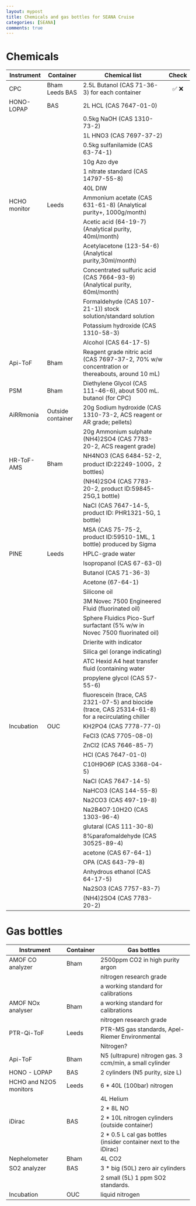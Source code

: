 ```yaml
---
layout: mypost
title: Chemicals and gas bottles for SEANA Cruise
categories: [SEANA]
comments: true
---
```

# Chemicals


| Instrument | Container | Chemical list |Check |
|---|---|---|:---: | 
| CPC | Bham Leeds BAS | 2.5L Butanol (CAS 71-36-3) for each container   |  ✅ ❌   | 
| HONO-LOPAP | BAS | 2L HCL (CAS 7647-01-0) |
|   |   | 0.5kg NaOH (CAS 1310-73-2) |
|   |   | 1L HNO3 (CAS 7697-37-2) |
|   |   | 0.5kg sulfanilamide (CAS 63-74-1) |
|   |   | 10g Azo dye |
|   |   | 1 nitrate standard (CAS 14797-55-8) |
|   |   | 40L DIW |
| HCHO monitor | Leeds | Ammonium acetate (CAS 631-61-8) (Analytical purity+, 1000g/month) |
|   |   | Acetic acid (64-19-7) (Analytical purity, 40ml/month) |
|   |   | Acetylacetone (123-54-6) (Analytical purity,30ml/month) |
|   |   | Concentrated sulfuric acid (CAS 7664-93-9) (Analytical purity, 60ml/month) |
|   |   | Formaldehyde (CAS 107-21-1)) stock solution/standard solution |
|   |   | Potassium hydroxide (CAS 1310-58-3) |
|   |   | Alcohol (CAS 64-17-5) |
| Api-ToF | Bham | Reagent grade nitric acid (CAS 7697-37-2, 70% w/w concentration or thereabouts, around 10 mL) |
| PSM | Bham | Diethylene Glycol (CAS 111-46-6), about 500 mL.  butanol (for CPC) |
| AiRRmonia | Outside container | 20g Sodium hydroxide (CAS 1310-73-2, ACS reagent or AR grade; pellets) |
|   |   | 20g Ammonium sulphate (NH4)2SO4 (CAS 7783-20-2, ACS reagent grade) |
| HR-ToF-AMS | Bham | NH4NO3 (CAS 6484-52-2, product ID:22249-100G，2 bottles) |
|   |   | (NH4)2SO4 (CAS 7783-20-2, product ID:59845-25G,1 bottle) |
|   |   | NaCl (CAS 7647-14-5, product ID: PHR1321-5G, 1 bottle) |
|   |   | MSA (CAS 75-75-2, product ID:59510-1ML, 1 bottle) produced by Sigma |
| PINE | Leeds | HPLC-grade water |
|   |   | Isopropanol (CAS 67-63-0) |
|   |   | Butanol (CAS 71-36-3) |
|   |   | Acetone (67-64-1) |
|   |   | Silicone oil |
|   |   | 3M Novec 7500 Engineered Fluid (fluorinated oil) |
|   |   | Sphere Fluidics Pico-Surf surfactant (5% w/w in Novec 7500 fluorinated oil) |
|   |   | Drierite with indicator |
|   |   | Silica gel (orange indicating) |
|   |   | ATC Hexid A4 heat transfer fluid (containing water |
|   |   | propylene glycol (CAS 57-55-6) |
|   |   | fluorescein (trace, CAS 2321-07-5) and biocide (trace, CAS 25314-61-8) for a recirculating chiller |
| Incubation | OUC | KH2PO4 (CAS 7778-77-0) |
|   |   | FeCl3 (CAS 7705-08-0) |
|   |   | ZnCl2 (CAS 7646-85-7) |
|   |   | HCl (CAS 7647-01-0) |
|   |   | C10H9O6P (CAS 3368-04-5) |
|   |   | NaCl (CAS 7647-14-5) |
|   |   | NaHCO3 (CAS 144-55-8) |
|   |   | Na2CO3 (CAS 497-19-8) |
|   |   | Na2B4O7·10H2O (CAS 1303-96-4) |
|   |   | glutaral (CAS 111-30-8) |
|   |   | 8%parafomaldehyde (CAS 30525-89-4) |
|   |   | acetone (CAS 67-64-1) |
|   |   | OPA (CAS 643-79-8) |
|   |   | Anhydrous ethanol (CAS 64-17-5) |
|   |   | Na2SO3 (CAS 7757-83-7) |
|   |   | (NH4)2SO4 (CAS 7783-20-2) |


# Gas bottles

| Instrument | Container | Gas bottles |
|---|---|---|
| AMOF CO analyzer | Bham | 2500ppm CO2 in high purity argon |
|   |   | nitrogen research grade |
|   |   | a working standard for calibrations |
| AMOF NOx analyser | Bham | a working standard for calibrations |
|   |   | nitrogen research grade |
| PTR-Qi-ToF | Leeds | PTR-MS gas standards, Apel-Riemer Environmental |
|   |   | Nitrogen? |
| Api-ToF | Bham | N5 (ultrapure) nitrogen gas. 3 ccm/min, a small cylinder |
| HONO - LOPAP | BAS | 2 cylinders (N5 purity, size L) |
| HCHO and N2O5 monitors | Leeds | 6 * 40L (100bar) nitrogen |
|   |   | 4L Helium |
|   |   | 2 * 8L NO |
| iDirac | BAS | 2 * 10L nitrogen cylinders (outside container) |
|   |   | 2 * 0.5 L cal gas bottles (insider container next to the iDirac) |
| Nephelometer | Bham | 4L CO2 |
| SO2 analyzer | BAS | 3 * big (50L) zero air cylinders |
|   |   | 2 small (5L) 1 ppm SO2 standards. |
| Incubation | OUC | liquid nitrogen |